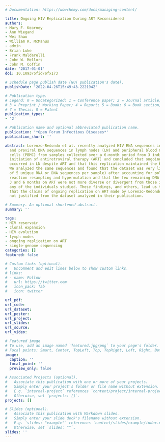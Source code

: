 ```yaml
---
# Documentation: https://wowchemy.com/docs/managing-content/

title: Ongoing HIV Replication During ART Reconsidered
authors:
- Mary F. Kearney
- Ann Wiegand
- Wei Shao
- William R. McManus
- admin
- Brian Luke
- Frank Maldarelli
- John W. Mellors
- John M. Coffin
date: '2017-01-01'
doi: 10.1093/ofid/ofx173

# Schedule page publish date (NOT publication's date).
publishDate: '2022-04-26T15:49:43.222104Z'

# Publication type.
# Legend: 0 = Uncategorized; 1 = Conference paper; 2 = Journal article;
# 3 = Preprint / Working Paper; 4 = Report; 5 = Book; 6 = Book section;
# 7 = Thesis; 8 = Patent
publication_types:
- '2'

# Publication name and optional abbreviated publication name.
publication: '*Open Forum Infectious Diseases*'
publication_short: ''

abstract: Lorenzo-Redondo et al. recently analyzed HIV RNA sequences in plasma virus
  and proviral DNA sequences in lymph nodes (LN) and peripheral blood mononuclear
  cells (PBMC) from samples collected over a 6-month period from 3 individuals following
  initiation of antiretroviral therapy (ART) and concluded that ongoing HIV replication
  occurred in LN despite ART and that this replication maintained the HIV reservoir.
  We analyzed the same sequences and found that the dataset was very limited (median
  of 5 unique RNA or DNA sequences per sample) after accounting for polymerase chain
  reaction resampling and hypermutation and that the few remaining DNA sequences after
  3 and 6 months on ART were not more diverse or divergent from those in pre-ART in
  any of the individuals studied. These findings, and others, lead us to conclude
  that the claims of ongoing replication on ART made by Lorenzo-Redondo et al. are
  not justified from the dataset analyzed in their publication.

# Summary. An optional shortened abstract.
summary: ''

tags:
- HIV reservoir
- clonal expansion
- HIV evolution
- lymph nodes
- ongoing replication on ART
- single-genome sequencing
categories: []
featured: false

# Custom links (optional).
#   Uncomment and edit lines below to show custom links.
# links:
# - name: Follow
#   url: https://twitter.com
#   icon_pack: fab
#   icon: twitter

url_pdf:
url_code:
url_dataset:
url_poster:
url_project:
url_slides:
url_source:
url_video:

# Featured image
# To use, add an image named `featured.jpg/png` to your page's folder. 
# Focal points: Smart, Center, TopLeft, Top, TopRight, Left, Right, BottomLeft, Bottom, BottomRight.
image:
  caption: ''
  focal_point: ''
  preview_only: false

# Associated Projects (optional).
#   Associate this publication with one or more of your projects.
#   Simply enter your project's folder or file name without extension.
#   E.g. `internal-project` references `content/project/internal-project/index.md`.
#   Otherwise, set `projects: []`.
projects: []

# Slides (optional).
#   Associate this publication with Markdown slides.
#   Simply enter your slide deck's filename without extension.
#   E.g. `slides: "example"` references `content/slides/example/index.md`.
#   Otherwise, set `slides: ""`.
slides: ''
---
```

